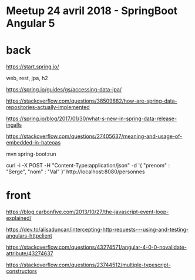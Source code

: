 # Meetup 24 avril 2018 - SpringBoot Angular 5

# back

https://start.spring.io/

web, rest, jpa, h2

https://spring.io/guides/gs/accessing-data-jpa/

https://stackoverflow.com/questions/38509882/how-are-spring-data-repositories-actually-implemented

https://spring.io/blog/2017/01/30/what-s-new-in-spring-data-release-ingalls

https://stackoverflow.com/questions/27405637/meaning-and-usage-of-embedded-in-hateoas

mvn spring-boot:run

curl -i -X POST -H "Content-Type:application/json" -d '{ "prenom" : "Serge", "nom" : "Val" }' http://localhost:8080/personnes

# front

https://blog.carbonfive.com/2013/10/27/the-javascript-event-loop-explained/

https://dev.to/alisaduncan/intercepting-http-requests---using-and-testing-angulars-httpclient

https://stackoverflow.com/questions/43274571/angular-4-0-0-novalidate-attribute/43274637

https://stackoverflow.com/questions/23744512/multiple-typescript-constructors
